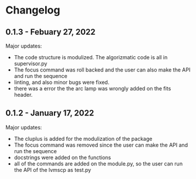 # Changelog

## 0.1.3 - Febuary 27, 2022

Major updates:

- The code structure is modulized. The algorizmatic code is all in supervisor.py
- The focus command was roll backed and the user can also make the API and run the sequence
- linting, and also minor bugs were fixed.
- there was a error the the arc lamp was wrongly added on the fits header.

## 0.1.2 - January 17, 2022

Major updates:

- The cluplus is added for the modulization of the package
- The focus command was removed since the user can make the API and run the sequence
- docstrings were added on the functions
- all of the commands are added on the module.py, so the user can run the API of the
 lvmscp as test.py
